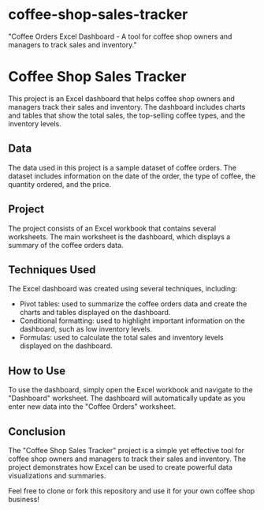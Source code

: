 # coffee-shop-sales-tracker
"Coffee Orders Excel Dashboard - A tool for coffee shop owners and managers to track sales and inventory."

# Coffee Shop Sales Tracker

This project is an Excel dashboard that helps coffee shop owners and managers track their sales and inventory. 
The dashboard includes charts and tables that show the total sales, the top-selling coffee types, and the inventory levels.

## Data

The data used in this project is a sample dataset of coffee orders. 
The dataset includes information on the date of the order, the type of coffee, the quantity ordered, and the price.

## Project

The project consists of an Excel workbook that contains several worksheets.
The main worksheet is the dashboard, which displays a summary of the coffee orders data.

## Techniques Used

The Excel dashboard was created using several techniques, including:

- Pivot tables: used to summarize the coffee orders data and create the charts and tables displayed on the dashboard.
- Conditional formatting: used to highlight important information on the dashboard, such as low inventory levels.
- Formulas: used to calculate the total sales and inventory levels displayed on the dashboard.

## How to Use

To use the dashboard, simply open the Excel workbook and navigate to the "Dashboard" worksheet. The dashboard will automatically
update as you enter new data into the "Coffee Orders" worksheet.

## Conclusion

The "Coffee Shop Sales Tracker" project is a simple yet effective tool for coffee shop owners and managers to track their sales
and inventory. The project demonstrates how Excel can be used to create powerful data visualizations and summaries.

Feel free to clone or fork this repository and use it for your own coffee shop business!




